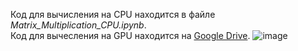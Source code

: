 Код для вычисления на CPU находится в файле *Matrix_Multiplication_CPU.ipynb*. </br>
Код для вычесления на GPU находится на [Google Drive](https://colab.research.google.com/drive/1iNtHkdFxHOCu43tEV14u1Ih50BHfgYTM?usp=share_link).
![image](https://user-images.githubusercontent.com/83270014/204306447-beb06f3c-27c4-4e02-92d4-2825859bc5e7.png)

